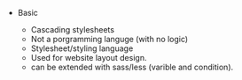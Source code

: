 - Basic
    
    - Cascading stylesheets
    - Not a porgramming languge (with no logic)
    - Stylesheet/styling language
    - Used for website layout design.
    - can be extended with sass/less (varible and condition).